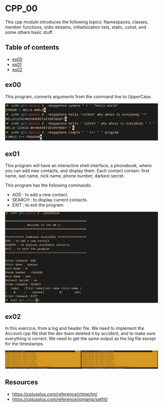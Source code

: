 # CPP_00
This cpp module introduces the following topics: Namespaces, classes, member functions, stdio streams, initialisization lists, static, const, and some others basic stuff.

## Table of contents
* [ex00](#ex00)
* [ex01](#ex01)
* [ex02](#ex02)

## ex00
This program, converts arguments from the command line to UpperCase.

![ex00_image](./screenshots/ex00.png)

## ex01
This program will have an interactive shell interface, a phonebook, where you can add new contacts, and display them. Each contact contain: first name, last name, nick name, phone number, darkest secret.

This program has the following commands:
- ADD : to add a new contact.
- SEARCH : to display current contacts.
- EXIT : to exit the program.

![ex01_image](./screenshots/ex01.png)

## ex02
In this exercice, from a log and header file. We need to implement the Account.cpp file that the dev team deleted it by accident, and to make sure everything is correct. We need to get the same output as the log file except for the timestamps.

![ex02_image](./screenshots/ex02.png)

## Resources
* https://cplusplus.com/reference/ctime/tm/
* https://cplusplus.com/reference/iomanip/setfill/

